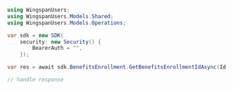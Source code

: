 <!-- Start SDK Example Usage [usage] -->
```csharp
using WingspanUsers;
using WingspanUsers.Models.Shared;
using WingspanUsers.Models.Operations;

var sdk = new SDK(
    security: new Security() {
        BearerAuth = "",
    });

var res = await sdk.BenefitsEnrollment.GetBenefitsEnrollmentIdAsync(Id: "string");

// handle response
```
<!-- End SDK Example Usage [usage] -->